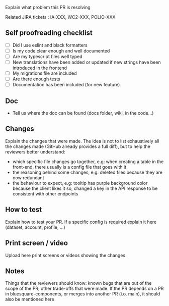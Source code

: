 Explain what problem this PR is resolving

Related JIRA tickets : IA-XXX, WC2-XXX, POLIO-XXX

## Self proofreading checklist

- [ ] Did I use eslint and black formatters
- [ ] Is my code clear enough and well documented
- [ ] Are my typescript files well typed
- [ ] New translations have been added or updated if new strings have been introduced in the frontend
- [ ] My migrations file are included
- [ ] Are there enough tests
- [ ] Documentation has been included (for new feature)

## Doc
- Tell us where the doc can be found (docs folder, wiki, in the code...)

## Changes

Explain the changes that were made. The idea is not to list exhaustively all the changes made (GitHub already provides a full diff), but to help the reviewers better understand:
- which specific file changes go together, e.g: when creating a table in the front-end, there usually is a config file that goes with it
- the reasoning behind some changes, e.g: deleted files because they are now redundant
- the behaviour to expect, e.g: tooltip has purple background color because the client likes it so, changed a key in the API response to be consistent with other endpoints

## How to test

Explain how to test your PR.
If a specific config is required explain it here (dataset, account, profile, ...)

## Print screen / video

Upload here print screens or videos showing the changes

## Notes

Things that the reviewers should know: known bugs that are out of the scope of the PR, other trade-offs that were made.
If the PR depends on a PR in bluesquare-components, or merges into another PR (i.o. main), it should also be mentioned here
